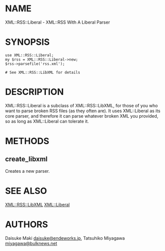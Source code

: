 # NAME

XML::RSS::Liberal - XML::RSS With A Liberal Parser

# SYNOPSIS

    use XML::RSS::Liberal;
    my $rss = XML::RSS::Liberal->new;
    $rss->parsefile('rss.xml');

    # See XML::RSS::LibXML for details

# DESCRIPTION

XML::RSS::Liberal is a subclass of XML::RSS::LibXML, for those of you who
want to parse broken RSS files (as they often are). It uses XML::Liberal as
its core parser, and therefore it can parse whatever broken XML you provided,
so as long as XML::Liberal can tolerate it.

# METHODS

## create\_libxml

Creates a new parser.

# SEE ALSO

[XML::RSS::LibXML](http://search.cpan.org/perldoc?XML::RSS::LibXML)
[XML::Liberal](http://search.cpan.org/perldoc?XML::Liberal)

# AUTHORS

Daisuke Maki <daisuke@endeworks.jp>, Tatsuhiko Miyagawa <miyagawa@bulknews.net>
